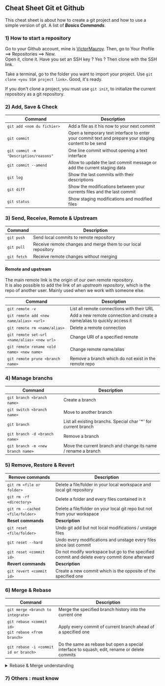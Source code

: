 ## Cheat Sheet Git et Github

This cheat sheet is about how to create a git project and how to use a simple version of git.
A list of ***Basics Commands***.

### 1) **How to start a repository**

Go to your Github account, mine is [VictorMauroy](https://github.com/VictorMauroy).
Then, go to Your Profile ==> Repositories ==> New.</br>
Open it, clone it. Have you set an SSH key ? Yes ? Then clone with the SSH link.

Take a terminal, go to the folder you want to import your project.
Use `git clone <you SSH project link>`.
Good, it's ready.

If you don't clone a project, you must use `git init`, to initialize the current repository as a git repository.

### 2) **Add, Save & Check**

| Command | Description |
| --- | --- |
| `git add <nom du fichier>` | Add a file as it his now to your next commit |
|`git commit`| Open a temporary text interface to enter your commit text and prepare your staging content to be send |
|`git commit -m "Description/reasons"`| One line commit without opening a text interface|
|`git commit --amend`|Allow to update the last commit message or add the current staging data|
|`git log`|Show the last commits with their descriptions|
|`git diff`|Show the modifications between your currents files and the last commit|
|`git status`|Show staging modifications and modified files|

### 3) **Send, Receive, Remote & Upstream**

| Command | Description |
| --- | --- |
| `git push` | Send local commits to remote repository|
| `git pull` | Receive remote changes and merge them to our local repository |
| `git fetch` | Receive remote changes without merging|

#### **Remote and upstream**
The main remote link is the origin of our own remote repository. 
</br>It is also possible to add the link of an *upstream repository*, which is the repo of another user. Mainly used when we work with someone else.

| Command | Description |
| --- | --- |
|`git remote -v`|List all remote connections with their URL|
|`git remote add <new name/alias> <url>`|Add a new remote connection and create a name/alias to quickly access it|
|`git remote rm <name/alias>`|Delete a remote connection|
|`git remote set-url <name/alias> <new url>`|Change URl of a specified remote|
|`git remote rename <old name> <new name>`|Change remote name/alias|
|`git remote prune <branch name>`|Remove a branch which do not exist in the remote repo|

### 4) **Manage branchs**

| Command | Description |
| --- | --- |
|`git branch <branch name>`|Create a branch|
|`git switch <branch name>`|Move to another branch|
|`git branch`|List all existing branchs. Special char '*' for current branch|
|`git branch -d <branch name>`|Remove a branch|
|`git branch -m <new branch name>`|Move the current branch and change its name / rename a branch|

### 5) **Remove, Restore & Revert**

| Remove commands | Description |
| --- | --- |
|`git rm <file or folder>`|Delete a file/folder in your local workspace and local git repository|
|`git rm -rf <directory>`|Delete a folder and every files contained in it|
|`git rm --cached <file/folder>`|Delete a file/folder on your local git repo but not from your workspace|
|**Reset commands**|**Description**|
|`git reset <file/folder>`|Undo git add but not local modifications / unstage files|
|`git reset --hard`|Undo every modifications and unstage every files since last commit|
|`git reset <commit id>`|Do not modify workspace but go to the specified commit and delete every commit done afterward|
|**Revert commands**|**Description**|
|`git revert <commit id>`|Create a new commit which is the opposite of the specified one|

### 6) **Merge & Rebase**

| Command | Description |
| --- | --- | 
|`git merge <branch to integrate>`|Merge the specified branch history into the current one|
|`git rebase <commit id>` </br> `git rebase <from branch>`|Apply every commit of current branch ahead of a specified one|
|`git rebase -i <commit id or branch>` |Do the same as rebase but open a special interface to squash, edit, rename or delete commits|

<details>
<summary>Rebase & Merge understanding</summary>
<img src="IMAGES/git-merge-vs-rebase.PNG" width="450" height="280"></img></br> 

Both are used to integrate changes from one branch to another.

**Rebase :** The main purpose of `git rebase` is that it will allow to obtain a much more simplified history. It changes the "base" of your branch by adding the commits of another one to its origin.
    <details>
    <summary>Detailed scheme</summary>
    <img src="IMAGES/rebase-understanding.PNG" width="450" height="320"></img>
    </details>

*Warning : do your best to avoid making git rebase if you already pushed to a public repo the commits of the branch you are gonna rebase. If you already did, you'll have to use `git push --force`.*
</details>

### 7) **Others : must know**

